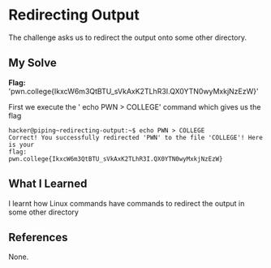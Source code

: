 # Redirecting Output
The challenge asks us to redirect the output onto some other directory.

## My Solve
**Flag:** 'pwn.college{IkxcW6m3QtBTU_sVkAxK2TLhR3I.QX0YTN0wyMxkjNzEzW}'

First we execute the ' echo PWN > COLLEGE' command which gives us the flag

```
hacker@piping~redirecting-output:~$ echo PWN > COLLEGE
Correct! You successfully redirected 'PWN' to the file 'COLLEGE'! Here is your
flag:
pwn.college{IkxcW6m3QtBTU_sVkAxK2TLhR3I.QX0YTN0wyMxkjNzEzW}
```

## What I Learned
I learnt how Linux commands have commands to redirect the output in some other directory
## References
None.
